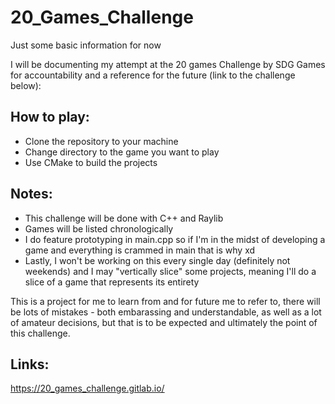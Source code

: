 # 20_Games_Challenge

Just some basic information for now 

I will be documenting my attempt at the 20 games Challenge by SDG Games for accountability and a reference for the future (link to the challenge below):

## How to play:
- Clone the repository to your machine
- Change directory to the game you want to play 
- Use CMake to build the projects

## Notes:
- This challenge will be done with C++ and Raylib
- Games will be listed chronologically
- I do feature prototyping in main.cpp so if I'm in the midst of developing a game and everything is crammed in main that is why xd
- Lastly, I won't be working on this every single day (definitely not weekends) and I may "vertically slice" some projects, meaning I'll do a slice of a game that represents its entirety

This is a project for me to learn from and for future me to refer to, there will be lots of mistakes - both embarassing and understandable, as well as a lot of amateur decisions, but that is to be expected and ultimately the point of this challenge.  

## Links:
https://20_games_challenge.gitlab.io/


